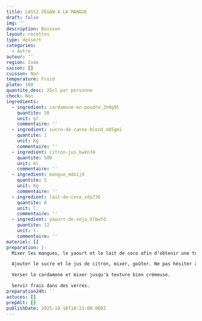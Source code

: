 ```yaml
---
title: LASSI VEGAN A LA MANGUE
draft: false
img: ''
description: Boisson
layout: recettes
type: dessert
categories:
  - Autre
auteur: ''
region: Inde
saison: []
cuisson: Non
temperature: Froid
plate: 100
quantite_desc: 25cl par personne
check: Non
ingredients:
  - ingredient: cardamone-en-poudre_2n9g9t
    quantite: 50
    unit: gr.
    commentaire: ''
  - ingredient: sucre-de-canne-blond_n85gmi
    quantite: 1
    unit: Kg
    commentaire: ''
  - ingredient: citron-jus_bwkn34
    quantite: 500
    unit: ml
    commentaire: ''
  - ingredient: mangue_mdoij4
    quantite: 5
    unit: Kg
    commentaire: ''
  - ingredient: lait-de-coco_xdy736
    quantite: 8
    unit: l.
    commentaire: ''
  - ingredient: yaourt-de-soja_hlbwfd
    quantite: 12
    unit: l.
    commentaire: ''
materiel: []
preparation: |-
  Mixer les mangues, le yaourt et le lait de coco afin d'obtenir une texture lisse.

  Ajouter le sucre et le jus de citron, mixer, goûter. Ne pas hésiter à sucrer plus.

  Verser la cardamone et mixer jusqu'à texture bien crémeuse.

  Servir frais dans des verres.
preparation24h: ''
astuces: []
prepAlt: []
publishDate: 2025-10-16T18:21:00.000Z
---
```


